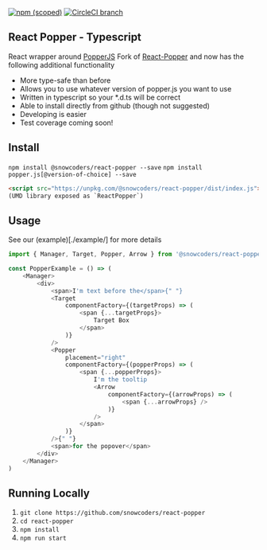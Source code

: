[![npm (scoped)](https://img.shields.io/npm/v/@snowcoders/react-popper.svg)](https://www.npmjs.com/package/@snowcoders/react-popper) 
[![CircleCI branch](https://img.shields.io/circleci/project/github/snowcoders/react-popper.svg)](https://circleci.com/gh/snowcoders/react-popper)

## React Popper - Typescript

React wrapper around [PopperJS](https://github.com/FezVrasta/popper.js/)
Fork of [React-Popper](https://github.com/souporserious/react-popper) and now has the following additional functionality
 - More type-safe than before
 - Allows you to use whatever version of popper.js you want to use
 - Written in typescript so your *.d.ts will be correct
 - Able to install directly from github (though not suggested)
 - Developing is easier
 - Test coverage coming soon!

## Install

`npm install @snowcoders/react-popper --save`
`npm install popper.js[@version-of-choice] --save`

```html
<script src="https://unpkg.com/@snowcoders/react-popper/dist/index.js"></script>
(UMD library exposed as `ReactPopper`)
```

## Usage

See our (example)[./example/] for more details

```js
import { Manager, Target, Popper, Arrow } from '@snowcoders/react-popper'

const PopperExample = () => (
    <Manager>
        <div>
            <span>I'm text before the</span>{" "}
            <Target
                componentFactory={(targetProps) => (
                    <span {...targetProps}>
                        Target Box
                    </span>
                )}
            />
            <Popper
                placement="right"
                componentFactory={(popperProps) => (
                    <span {...popperProps}>
                        I'm the tooltip
                        <Arrow
                            componentFactory={(arrowProps) => (
                                <span {...arrowProps} />
                            )}
                        />
                    </span>
                )}
            />{" "}
            <span>for the popover</span>
        </div>
    </Manager>
)
```

## Running Locally

1. `git clone https://github.com/snowcoders/react-popper`
1. `cd react-popper`
1. `npm install`
1. `npm run start`
